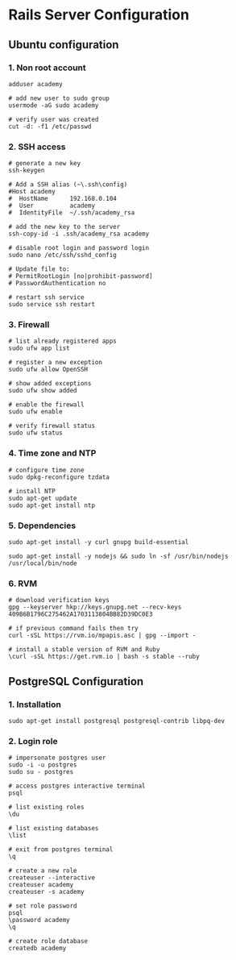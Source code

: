 # Rails Server Configuration

## Ubuntu configuration

### 1. Non root account

```shell
adduser academy

# add new user to sudo group
usermode -aG sudo academy

# verify user was created
cut -d: -f1 /etc/passwd
```

### 2. SSH access

```shell
# generate a new key
ssh-keygen

# Add a SSH alias (~\.ssh\config)
#Host academy
#  HostName      192.168.0.104
#  User          academy
#  IdentityFile  ~/.ssh/academy_rsa

# add the new key to the server
ssh-copy-id -i .ssh/academy_rsa academy
```
```shell
# disable root login and password login
sudo nano /etc/ssh/sshd_config

# Update file to:
# PermitRootLogin [no|prohibit-password]
# PasswordAuthentication no

# restart ssh service
sudo service ssh restart
```

### 3. Firewall

```shell
# list already registered apps
sudo ufw app list

# register a new exception
sudo ufw allow OpenSSH

# show added exceptions
sudo ufw show added

# enable the firewall
sudo ufw enable

# verify firewall status
sudo ufw status
```

### 4. Time zone and NTP

```shell
# configure time zone
sudo dpkg-reconfigure tzdata

# install NTP
sudo apt-get update
sudo apt-get install ntp
```

### 5. Dependencies

```shell
sudo apt-get install -y curl gnupg build-essential

sudo apt-get install -y nodejs && sudo ln -sf /usr/bin/nodejs /usr/local/bin/node
```

### 6. RVM

```shell
# download verification keys
gpg --keyserver hkp://keys.gnupg.net --recv-keys 409B6B1796C275462A1703113804BB82D39DC0E3

# if previous command fails then try
curl -sSL https://rvm.io/mpapis.asc | gpg --import -

# install a stable version of RVM and Ruby
\curl -sSL https://get.rvm.io | bash -s stable --ruby
```

## PostgreSQL Configuration

### 1. Installation

```shell
sudo apt-get install postgresql postgresql-contrib libpq-dev
```

### 2. Login role

```shell
# impersonate postgres user
sudo -i -u postgres
sudo su - postgres

# access postgres interactive terminal
psql

# list existing roles
\du

# list existing databases
\list

# exit from postgres terminal
\q

# create a new role
createuser --interactive
createuser academy
createuser -s academy

# set role password
psql
\password academy
\q

# create role database
createdb academy
```
